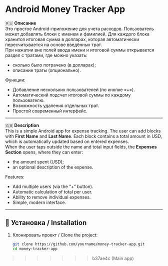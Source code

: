 # Android Money Tracker App

🇷🇺 **Описание**  
Это простое Android-приложение для учета расходов. Пользователь может добавлять блоки с именем и фамилией. Для каждого блока хранится итоговая сумма в долларах, которая автоматически пересчитывается на основе введённых трат.  
При нажатии вне полей ввода имени и итоговой суммы открывается раздел с тратами, где можно указать:  
- сколько было потрачено (в долларах);  
- описание траты (опционально).  

Функции:  
- Добавление нескольких пользователей (по кнопке «+»).  
- Автоматический подсчет итоговой суммы по каждому пользователю.  
- Возможность удаления отдельных трат.  
- Простой современный интерфейс.  

---

🇬🇧 **Description**  
This is a simple Android app for expense tracking. The user can add blocks with **First Name** and **Last Name**. Each block contains a total amount in USD, which is automatically updated based on entered expenses.  
When the user taps outside the name and total input fields, the **Expenses Section** opens, where they can enter:  
- the amount spent (USD);  
- an optional description of the expense.  

Features:  
- Add multiple users (via the “+” button).  
- Automatic calculation of total per user.  
- Ability to remove individual expenses.  
- Simple, modern interface.  

---

## 🚀 Установка / Installation

1. Клонировать проект / Clone the project:
   ```bash
   git clone https://github.com/yourname/money-tracker-app.git
   cd money-tracker-app
>>>>>>> b37ae4c (Main app)
